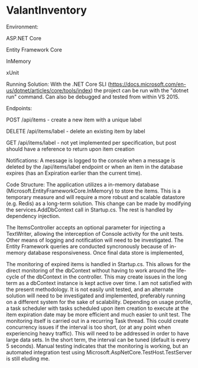 # ValantInventory

Environment:

ASP.NET Core

Entity Framework Core

InMemory

xUnit


Running Solution:
With the .NET Core SLI (https://docs.microsoft.com/en-us/dotnet/articles/core/tools/index)
the project can be run with the "dotnet run" command.  Can also be debugged and tested from
within VS 2015.

Endpoints:

POST    /api/items        - create a new item with a unique label

DELETE  /api/items/label  - delete an existing item by label

GET     /api/items/label  - not yet implemented per specification, but post should have a reference to return upon item creation


Notifications:
A message is logged to the console when a message is deleted by the /api/items/label endpoint or when
an item in the database expires (has an Expiration earlier than the current time).


Code Structure:
The application utilizes a  in-memory database (Microsoft.EntityFrameworkCore.InMemory)
to store the items.  This is a temporary measure and will require a more robust and
scalable datastore (e.g. Redis) as a long-term solution.  This change can be made by
modifying the services.AddDbContext call in Startup.cs.  The rest is handled by dependency
injection.

The ItemsController accepts an optional parameter for injecting a TextWriter, allowing the
interception of Console activity for the unit tests.  Other means of logging and notification
will need to be investigated.  The Entity Framework queries are conducted syncronously because of
in-memory database responsiveness.  Once final data store is implemented, 

The monitoring of expired items is handled in Startup.cs.  This allows for the direct monitoring
of the dbContext without having to work around the life-cycle of the dbContext in the controller.
This may create issues in the long term as a dbContext instance is kept active over time.  I am
not satisfied with the present methodology.  It is not easily unit tested, and an alternate solution
will need to be investigated and implemented, preferably running on a different system for the sake
of scalability.  Depending on usage profile, a task scheduler with tasks scheduled upon item creation
to execute at the item expiration date may be more efficient and much easier to unit test.  The
monitoring itself is carried out in a recurring Task thread.  This could create concurrency issues
if the interval is too short, (or at any point when experiencing heavy traffic). This will need to
be addressed in order to have large data sets. In the short term, the interval can be tuned (default
is every 5 seconds). Manual testing indicates that the monitoring is working, but an automated
integration test using Microsoft.AspNetCore.TestHost.TestServer is still eluding me.


